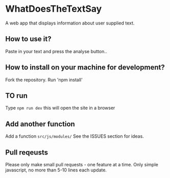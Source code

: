 # WhatDoesTheTextSay

A web app that displays information about user supplied text.

## How to use it?
Paste in your text and press the analyse button.. 

## How to install on your machine for development?
Fork the repository.
Run 'npm install'

## TO run
Type
`npm run dev`
this will open the site in a browser

## Add another function
Add a function `src/js/modules/`
See the ISSUES section for ideas.

## Pull reqeusts
Please only make small pull requests - one feature at a time.
Only simple javascript, no more than 5-10 lines each update.


